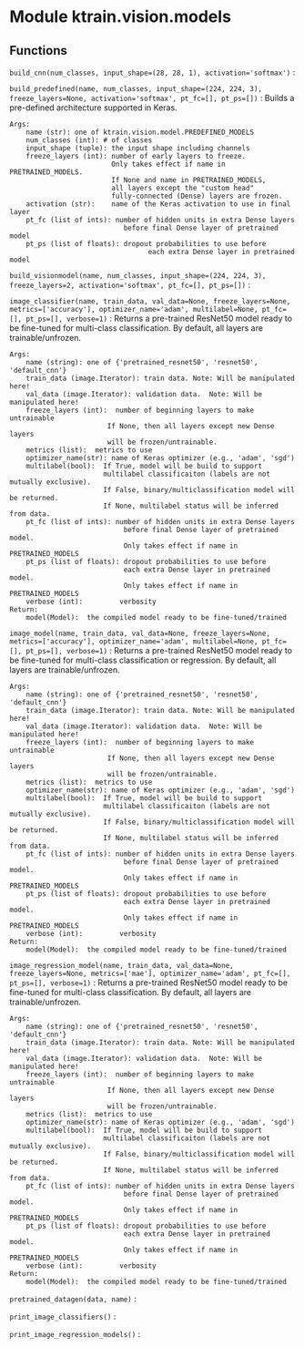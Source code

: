 Module ktrain.vision.models
===========================

Functions
---------

    
`build_cnn(num_classes, input_shape=(28, 28, 1), activation='softmax')`
:   

    
`build_predefined(name, num_classes, input_shape=(224, 224, 3), freeze_layers=None, activation='softmax', pt_fc=[], pt_ps=[])`
:   Builds a pre-defined architecture supported in Keras.
    
    Args:
        name (str): one of ktrain.vision.model.PREDEFINED_MODELS
        num_classes (int): # of classes
        input_shape (tuple): the input shape including channels
        freeze_layers (int): number of early layers to freeze.
                             Only takes effect if name in PRETRAINED_MODELS.
                             If None and name in PRETRAINED_MODELS,
                             all layers except the "custom head" 
                             fully-connected (Dense) layers are frozen.
        activation (str):    name of the Keras activation to use in final layer
        pt_fc (list of ints): number of hidden units in extra Dense layers
                                before final Dense layer of pretrained model
        pt_ps (list of floats): dropout probabilities to use before
                                      each extra Dense layer in pretrained model

    
`build_visionmodel(name, num_classes, input_shape=(224, 224, 3), freeze_layers=2, activation='softmax', pt_fc=[], pt_ps=[])`
:   

    
`image_classifier(name, train_data, val_data=None, freeze_layers=None, metrics=['accuracy'], optimizer_name='adam', multilabel=None, pt_fc=[], pt_ps=[], verbose=1)`
:   Returns a pre-trained ResNet50 model ready to be fine-tuned
    for multi-class classification. By default, all layers are
    trainable/unfrozen.
    
    
    Args:
        name (string): one of {'pretrained_resnet50', 'resnet50', 'default_cnn'}
        train_data (image.Iterator): train data. Note: Will be manipulated here!
        val_data (image.Iterator): validation data.  Note: Will be manipulated here!
        freeze_layers (int):  number of beginning layers to make untrainable
                            If None, then all layers except new Dense layers
                            will be frozen/untrainable.
        metrics (list):  metrics to use
        optimizer_name(str): name of Keras optimizer (e.g., 'adam', 'sgd')
        multilabel(bool):  If True, model will be build to support
                           multilabel classificaiton (labels are not mutually exclusive).
                           If False, binary/multiclassification model will be returned.
                           If None, multilabel status will be inferred from data.
        pt_fc (list of ints): number of hidden units in extra Dense layers
                                before final Dense layer of pretrained model.
                                Only takes effect if name in PRETRAINED_MODELS
        pt_ps (list of floats): dropout probabilities to use before
                                each extra Dense layer in pretrained model.
                                Only takes effect if name in PRETRAINED_MODELS
        verbose (int):         verbosity
    Return:
        model(Model):  the compiled model ready to be fine-tuned/trained

    
`image_model(name, train_data, val_data=None, freeze_layers=None, metrics=['accuracy'], optimizer_name='adam', multilabel=None, pt_fc=[], pt_ps=[], verbose=1)`
:   Returns a pre-trained ResNet50 model ready to be fine-tuned
    for multi-class classification or regression. By default, all layers are
    trainable/unfrozen.
    
    
    Args:
        name (string): one of {'pretrained_resnet50', 'resnet50', 'default_cnn'}
        train_data (image.Iterator): train data. Note: Will be manipulated here!
        val_data (image.Iterator): validation data.  Note: Will be manipulated here!
        freeze_layers (int):  number of beginning layers to make untrainable
                            If None, then all layers except new Dense layers
                            will be frozen/untrainable.
        metrics (list):  metrics to use
        optimizer_name(str): name of Keras optimizer (e.g., 'adam', 'sgd')
        multilabel(bool):  If True, model will be build to support
                           multilabel classificaiton (labels are not mutually exclusive).
                           If False, binary/multiclassification model will be returned.
                           If None, multilabel status will be inferred from data.
        pt_fc (list of ints): number of hidden units in extra Dense layers
                                before final Dense layer of pretrained model.
                                Only takes effect if name in PRETRAINED_MODELS
        pt_ps (list of floats): dropout probabilities to use before
                                each extra Dense layer in pretrained model.
                                Only takes effect if name in PRETRAINED_MODELS
        verbose (int):         verbosity
    Return:
        model(Model):  the compiled model ready to be fine-tuned/trained

    
`image_regression_model(name, train_data, val_data=None, freeze_layers=None, metrics=['mae'], optimizer_name='adam', pt_fc=[], pt_ps=[], verbose=1)`
:   Returns a pre-trained ResNet50 model ready to be fine-tuned
    for multi-class classification. By default, all layers are
    trainable/unfrozen.
    
    
    Args:
        name (string): one of {'pretrained_resnet50', 'resnet50', 'default_cnn'}
        train_data (image.Iterator): train data. Note: Will be manipulated here!
        val_data (image.Iterator): validation data.  Note: Will be manipulated here!
        freeze_layers (int):  number of beginning layers to make untrainable
                            If None, then all layers except new Dense layers
                            will be frozen/untrainable.
        metrics (list):  metrics to use
        optimizer_name(str): name of Keras optimizer (e.g., 'adam', 'sgd')
        multilabel(bool):  If True, model will be build to support
                           multilabel classificaiton (labels are not mutually exclusive).
                           If False, binary/multiclassification model will be returned.
                           If None, multilabel status will be inferred from data.
        pt_fc (list of ints): number of hidden units in extra Dense layers
                                before final Dense layer of pretrained model.
                                Only takes effect if name in PRETRAINED_MODELS
        pt_ps (list of floats): dropout probabilities to use before
                                each extra Dense layer in pretrained model.
                                Only takes effect if name in PRETRAINED_MODELS
        verbose (int):         verbosity
    Return:
        model(Model):  the compiled model ready to be fine-tuned/trained

    
`pretrained_datagen(data, name)`
:   

    
`print_image_classifiers()`
:   

    
`print_image_regression_models()`
: